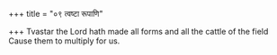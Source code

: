 +++
title = "०९ त्वष्टा रूपाणि"

+++
Tvastar the Lord hath made all forms and all the cattle of the field  
     Cause them to multiply for us.
